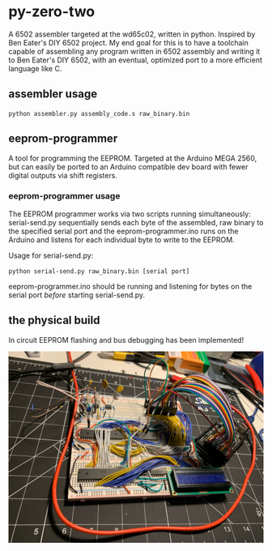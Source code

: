 # py-zero-two

A 6502 assembler targeted at the wd65c02, written in python. Inspired by Ben Eater's DIY 6502 project. My end goal for this is to have a toolchain capable of assembling any program written in 6502 assembly and writing it to Ben Eater's DIY 6502, with an eventual, optimized port to a more efficient language like C.

## assembler usage
```
python assembler.py assembly_code.s raw_binary.bin
```

## eeprom-programmer
A tool for programming the EEPROM. Targeted at the Arduino MEGA 2560, but can easily be ported to an Arduino compatible dev board with fewer digital outputs via shift registers.

### eeprom-programmer usage
The EEPROM programmer works via two scripts running simultaneously: serial-send.py sequentially sends each byte of the assembled, raw binary to the specified serial port and the eeprom-programmer.ino runs on the Arduino and listens for each individual byte to write to the EEPROM.

Usage for serial-send.py:
```
python serial-send.py raw_binary.bin [serial port]
```

eeprom-programmer.ino should be running and listening for bytes on the serial port *before* starting serial-send.py. 

## the physical build
In circuit EEPROM flashing and bus debugging has been implemented!

![alt text](./img/image2.jpeg)
